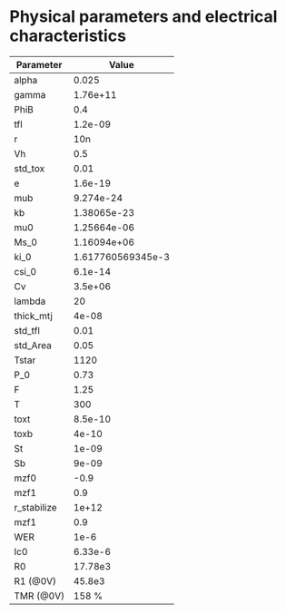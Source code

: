 # Physical parameters and electrical characteristics

| Parameter  | Value |
|------------|-------------|
| alpha      | 0.025       |
| gamma      | 1.76e+11    |
| PhiB       | 0.4         |
| tfl        | 1.2e-09     |
| r          | 10n        |
| Vh         | 0.5         |
| std_tox    | 0.01        |
| e          | 1.6e-19     |
| mub        | 9.274e-24   |
| kb         | 1.38065e-23 |
| mu0        | 1.25664e-06 |
| Ms_0       | 1.16094e+06 |
| ki_0       | 1.617760569345e-3 |
| csi_0      | 6.1e-14     |
| Cv         | 3.5e+06     |
| lambda     | 20          |
| thick_mtj  | 4e-08       |
| std_tfl    | 0.01        |
| std_Area   | 0.05        |
| Tstar      | 1120        |
| P_0        | 0.73        |
| F          | 1.25        |
| T          | 300   |
| toxt       | 8.5e-10     |
| toxb       | 4e-10       |
| St         | 1e-09       |
| Sb         | 9e-09       |
| mzf0         | -0.9       |
| mzf1         | 0.9       |
| r_stabilize         | 1e+12       |
| mzf1         | 0.9       |
| WER         | 1e-6       |
| Ic0         | 6.33e-6       |
| R0         | 17.78e3       |
| R1 (@0V)         | 45.8e3       |
| TMR (@0V)         | 158 %      |
